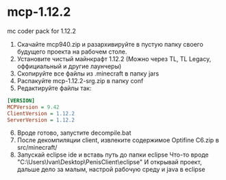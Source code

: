 # mcp-1.12.2
mc coder pack for 1.12.2
1. Скачайте mcp940.zip и разархивируйте в пустую папку своего будущего проекта на рабочем столе.
2. Установите чистый майнкрафт 1.12.2 (Можно через TL, TL Legacy, оффициальный и другие лаунчеры)
3. Скопируйте все файлы из .minecraft в папку jars
4. Распакуйте mcp-1.12.2-srg.zip в папку conf
5. Редактируйте файлы так:
```conf/version.cfg
[VERSION]
MCPVersion = 9.42
ClientVersion = 1.12.2
ServerVersion = 1.12.2
```
6. Вроде готово, запустите decompile.bat
7. После декомпиляции client, извлеките содержимое Optifine C6.zip в src/minecraft/
8. Запускай eclipse ide и вставь путь до папки eclipse
Что-то вроде "C:\Users\Ivan\Desktop\PenisClient\eclipse"
И открывай проект, дальше дело за малым, настрой рабочую среду и java в eclipse
